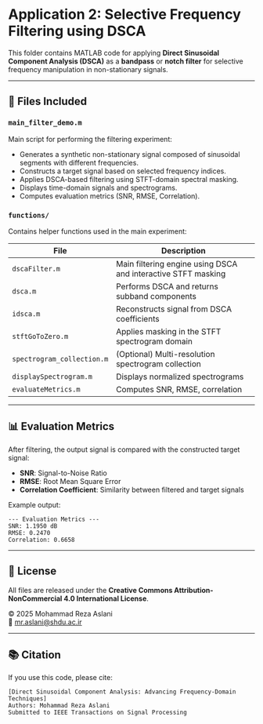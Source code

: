 # Application 2: Selective Frequency Filtering using DSCA

This folder contains MATLAB code for applying **Direct Sinusoidal Component Analysis (DSCA)** as a **bandpass** or **notch filter** for selective frequency manipulation in non-stationary signals.

---

## 📁 Files Included

### `main_filter_demo.m`

Main script for performing the filtering experiment:

- Generates a synthetic non-stationary signal composed of sinusoidal segments with different frequencies.
- Constructs a target signal based on selected frequency indices.
- Applies DSCA-based filtering using STFT-domain spectral masking.
- Displays time-domain signals and spectrograms.
- Computes evaluation metrics (SNR, RMSE, Correlation).

### `functions/`

Contains helper functions used in the main experiment:

| File                       | Description                                                   |
| -------------------------- | ------------------------------------------------------------- |
| `dscaFilter.m`             | Main filtering engine using DSCA and interactive STFT masking |
| `dsca.m`                   | Performs DSCA and returns subband components                  |
| `idsca.m`                  | Reconstructs signal from DSCA coefficients                    |
| `stftGoToZero.m`           | Applies masking in the STFT spectrogram domain                |
| `spectrogram_collection.m` | (Optional) Multi-resolution spectrogram collection            |
| `displaySpectrogram.m`     | Displays normalized spectrograms                              |
| `evaluateMetrics.m`        | Computes SNR, RMSE, correlation                               |

---

## 📊 Evaluation Metrics

After filtering, the output signal is compared with the constructed target signal:

- **SNR**: Signal-to-Noise Ratio
- **RMSE**: Root Mean Square Error
- **Correlation Coefficient**: Similarity between filtered and target signals

Example output:

```
--- Evaluation Metrics ---
SNR: 1.1950 dB
RMSE: 0.2470
Correlation: 0.6658
```

---

## 📄 License

All files are released under the **Creative Commons Attribution-NonCommercial 4.0 International License**.

© 2025 Mohammad Reza Aslani\
📧 [mr.aslani@shdu.ac.ir](mailto\:mr.aslani@shdu.ac.ir)

---

## 📚 Citation

If you use this code, please cite:

```
[Direct Sinusoidal Component Analysis: Advancing Frequency-Domain Techniques]  
Authors: Mohammad Reza Aslani  
Submitted to IEEE Transactions on Signal Processing
```

